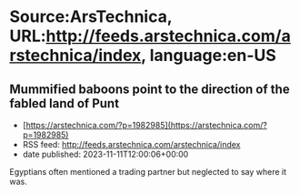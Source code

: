 # Source:ArsTechnica, URL:http://feeds.arstechnica.com/arstechnica/index, language:en-US

## Mummified baboons point to the direction of the fabled land of Punt
 - [https://arstechnica.com/?p=1982985](https://arstechnica.com/?p=1982985)
 - RSS feed: http://feeds.arstechnica.com/arstechnica/index
 - date published: 2023-11-11T12:00:06+00:00

Egyptians often mentioned a trading partner but neglected to say where it was.

